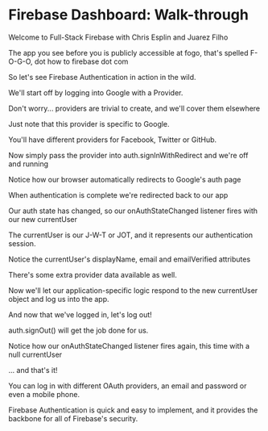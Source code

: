 # Firebase Dashboard: Walk-through

Welcome to Full-Stack Firebase with Chris Esplin and Juarez Filho

The app you see before you is publicly accessible at fogo, that's spelled F-O-G-O, dot how to firebase dot com

So let's see Firebase Authentication in action in the wild.

We'll start off by logging into Google with a Provider.

Don't worry... providers are trivial to create, and we'll cover them elsewhere

Just note that this provider is specific to Google. 

You'll have different providers for Facebook, Twitter or GitHub.

Now simply pass the provider into auth.signInWithRedirect and we're off and running

Notice how our browser automatically redirects to Google's auth page

When authentication is complete we're redirected back to our app

Our auth state has changed, so our onAuthStateChanged listener fires with our new currentUser

The currentUser is our J-W-T or JOT, and it represents our authentication session.

Notice the currentUser's displayName, email and emailVerified attributes

There's some extra provider data available as well.

Now we'll let our application-specific logic respond to the new currentUser object and log us into the app.

And now that we've logged in, let's log out!

auth.signOut() will get the job done for us.

Notice how our onAuthStateChanged listener fires again, this time with a null currentUser

... and that's it!

You can log in with different OAuth providers, an email and password or even a mobile phone.

Firebase Authentication is quick and easy to implement, and it provides the backbone for
all of Firebase's security.